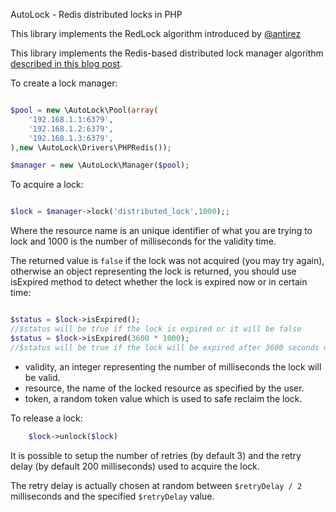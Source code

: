 AutoLock - Redis distributed locks in PHP

This library implements the RedLock algorithm introduced by [@antirez](http://antirez.com/)

This library implements the Redis-based distributed lock manager algorithm [described in this blog post](http://antirez.com/news/77).

To create a lock manager:

```php

$pool = new \AutoLock\Pool(array(
    '192.168.1.1:6379',
    '192.168.1.2:6379',
    '192.168.1.3:6379',
),new \AutoLock\Drivers\PHPRedis());

$manager = new \AutoLock\Manager($pool);

```

To acquire a lock:

```php

$lock = $manager->lock('distributed_lock',1000);;

```

Where the resource name is an unique identifier of what you are trying to lock
and 1000 is the number of milliseconds for the validity time.

The returned value is `false` if the lock was not acquired (you may try again),
otherwise an object representing the lock is returned, you should use isExpired method
to detect whether the lock is expired now or in certain time:

```php

$status = $lock->isExpired();
//$status will be true if the lock is expired or it will be false
$status = $lock->isExpired(3600 * 1000);
//$status will be true if the lock will be expired after 3600 seconds or it will be false

```




* validity, an integer representing the number of milliseconds the lock will be valid.
* resource, the name of the locked resource as specified by the user.
* token, a random token value which is used to safe reclaim the lock.

To release a lock:

```php
    $lock->unlock($lock)
```

It is possible to setup the number of retries (by default 3) and the retry
delay (by default 200 milliseconds) used to acquire the lock.

The retry delay is actually chosen at random between `$retryDelay / 2` milliseconds and
the specified `$retryDelay` value.

